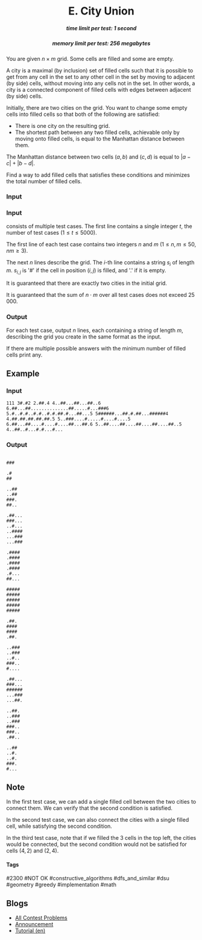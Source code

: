 <h1 style='text-align: center;'> E. City Union</h1>

<h5 style='text-align: center;'>time limit per test: 1 second</h5>
<h5 style='text-align: center;'>memory limit per test: 256 megabytes</h5>

You are given $n \times m$ grid. Some cells are filled and some are empty.

A city is a maximal (by inclusion) set of filled cells such that it is possible to get from any cell in the set to any other cell in the set by moving to adjacent (by side) cells, without moving into any cells not in the set. In other words, a city is a connected component of filled cells with edges between adjacent (by side) cells.

Initially, there are two cities on the grid. You want to change some empty cells into filled cells so that both of the following are satisfied: 

* There is one city on the resulting grid.
* The shortest path between any two filled cells, achievable only by moving onto filled cells, is equal to the Manhattan distance between them.

The Manhattan distance between two cells $(a, b)$ and $(c, d)$ is equal to $|a - c| + |b - d|$.

Find a way to add filled cells that satisfies these conditions and minimizes the total number of filled cells.

### Input

### Input

 consists of multiple test cases. The first line contains a single integer $t$, the number of test cases ($1 \le t \le 5000$).

The first line of each test case contains two integers $n$ and $m$ ($1 \le n, m \le 50$, $nm \geq 3$).

The next $n$ lines describe the grid. The $i$-th line contains a string $s_i$ of length $m$. $s_{i,j}$ is '#' if the cell in position $(i, j)$ is filled, and '.' if it is empty.

It is guaranteed that there are exactly two cities in the initial grid.

It is guaranteed that the sum of $n\cdot m$ over all test cases does not exceed $25\,000$.

### Output

For each test case, output $n$ lines, each containing a string of length $m$, describing the grid you create in the same format as the input.

If there are multiple possible answers with the minimum number of filled cells print any.

## Example

### Input


```text
111 3#.#2 2.##.4 4..##...##...##..6 6.##...##..............##.....#...###6 5.#..#.#..#.#..#.#.##.#...##...5 5######...##.#.##...######4 4.##.##.##.##.##.5 5..###....#.....#....#....5 6.##...##....#....#....##...##.6 5..##....##....##....##....##..5 4..##..#...#.#...#...
```
### Output

```text

###

.#
##

..##
..##
###.
##..

.##...
###...
..#...
..####
...###
...###

.####
.####
.####
.####
.#...
##...

#####
#####
#####
#####
#####

.##.
####
####
.##.

..###
..###
..#..
###..
#....

.##...
###...
######
...###
...##.

..##.
..###
..###
###..
###..
.##..

..##
..#.
..#.
###.
#...
```
## Note

In the first test case, we can add a single filled cell between the two cities to connect them. We can verify that the second condition is satisfied.

In the second test case, we can also connect the cities with a single filled cell, while satisfying the second condition. 

In the third test case, note that if we filled the 3 cells in the top left, the cities would be connected, but the second condition would not be satisfied for cells $(4, 2)$ and $(2, 4)$.



#### Tags 

#2300 #NOT OK #constructive_algorithms #dfs_and_similar #dsu #geometry #greedy #implementation #math 

## Blogs
- [All Contest Problems](../Codeforces_Round_854_by_cybercats_(Div._1_+_Div._2).md)
- [Announcement](../blogs/Announcement.md)
- [Tutorial (en)](../blogs/Tutorial_(en).md)
